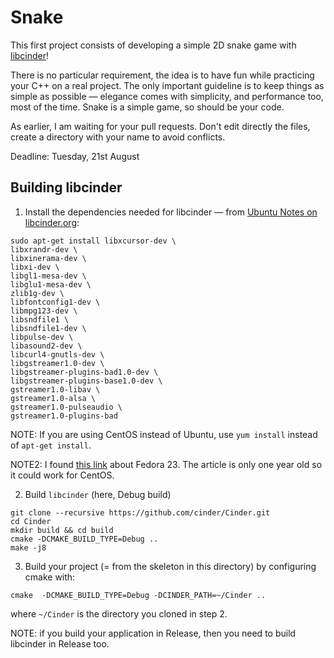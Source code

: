 Snake
=====
This first project consists of developing a simple 2D snake game with [libcinder](http://libcinder.org/)!

There is no particular requirement, the idea is to have fun while practicing your C++ on a real project. The only important 
guideline is to keep things as simple as possible &mdash; elegance comes with simplicity, and performance too, most of the time. 
Snake is a simple game, so should be your code. 

As earlier, I am waiting for your pull requests. Don't edit directly the files, create a directory with your name to avoid conflicts.

Deadline: Tuesday, 21st August



Building libcinder
------------------

  1. Install the dependencies needed for libcinder &mdash; from [Ubuntu Notes on libcinder.org](https://www.libcinder.org/docs/guides/linux-notes/ubuntu.html):

```
sudo apt-get install libxcursor-dev \
libxrandr-dev \
libxinerama-dev \
libxi-dev \
libgl1-mesa-dev \
libglu1-mesa-dev \
zlib1g-dev \
libfontconfig1-dev \
libmpg123-dev \
libsndfile1 \
libsndfile1-dev \
libpulse-dev \
libasound2-dev \
libcurl4-gnutls-dev \
libgstreamer1.0-dev \
libgstreamer-plugins-bad1.0-dev \
libgstreamer-plugins-base1.0-dev \
gstreamer1.0-libav \
gstreamer1.0-alsa \
gstreamer1.0-pulseaudio \
gstreamer1.0-plugins-bad
```

NOTE: If you are using CentOS instead of Ubuntu, use `yum install` instead of `apt-get install`. 

NOTE2: I found [this link](https://github.com/cinder/Cinder/wiki/Cinder-for-Linux-%7C-Fedora-23-24-on-x86_64) about Fedora 23. The article is only one year old so it could work for CentOS.


  2. Build `libcinder` (here, Debug build)

```
git clone --recursive https://github.com/cinder/Cinder.git
cd Cinder
mkdir build && cd build
cmake -DCMAKE_BUILD_TYPE=Debug ..
make -j8
```


  3. Build your project (= from the skeleton in this directory) by configuring cmake with: 

```
cmake  -DCMAKE_BUILD_TYPE=Debug -DCINDER_PATH=~/Cinder ..

```

where `~/Cinder` is the directory you cloned in step 2.

NOTE: if you build your application in Release, then you need to build libcinder in Release too.

